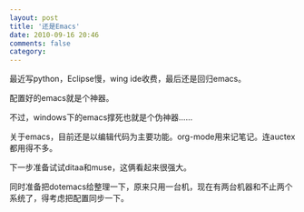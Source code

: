 ```yaml
---
layout: post
title: '还是Emacs'
date: 2010-09-16 20:46
comments: false
category: 
---
```

    

最近写python，Eclipse慢，wing ide收费，最后还是回归emacs。

配置好的emacs就是个神器。

不过，windows下的emacs撑死也就是个伪神器……

关于emacs，目前还是以编辑代码为主要功能。org-mode用来记笔记。连auctex都用得不多。

下一步准备试试ditaa和muse，这俩看起来很强大。

同时准备把dotemacs给整理一下，原来只用一台机，现在有两台机器和不止两个系统了，得考虑把配置同步一下。
